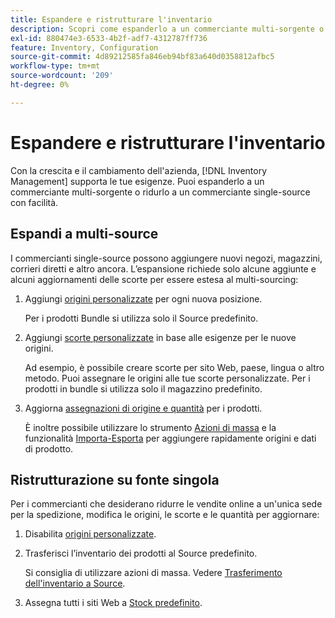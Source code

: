 ```yaml
---
title: Espandere e ristrutturare l'inventario
description: Scopri come espanderlo a un commerciante multi-sorgente o ridurlo a un commerciante single-source.
exl-id: 880474e3-6533-4b2f-adf7-4312787ff736
feature: Inventory, Configuration
source-git-commit: 4d89212585fa846eb94bf83a640d0358812afbc5
workflow-type: tm+mt
source-wordcount: '209'
ht-degree: 0%

---
```


# Espandere e ristrutturare l&#39;inventario

Con la crescita e il cambiamento dell&#39;azienda, [!DNL Inventory Management] supporta le tue esigenze. Puoi espanderlo a un commerciante multi-sorgente o ridurlo a un commerciante single-source con facilità.

## Espandi a multi-source

I commercianti single-source possono aggiungere nuovi negozi, magazzini, corrieri diretti e altro ancora. L’espansione richiede solo alcune aggiunte e alcuni aggiornamenti delle scorte per essere estesa al multi-sourcing:

1. Aggiungi [origini personalizzate](sources-add.md) per ogni nuova posizione.

   Per i prodotti Bundle si utilizza solo il Source predefinito.

1. Aggiungi [scorte personalizzate](stocks-add.md) in base alle esigenze per le nuove origini.

   Ad esempio, è possibile creare scorte per sito Web, paese, lingua o altro metodo. Puoi assegnare le origini alle tue scorte personalizzate. Per i prodotti in bundle si utilizza solo il magazzino predefinito.

1. Aggiorna [assegnazioni di origine e quantità](quantities-manage.md) per i prodotti.

   È inoltre possibile utilizzare lo strumento [Azioni di massa](bulk-assignment.md) e la funzionalità [Importa-Esporta](inventory-import-export.md) per aggiungere rapidamente origini e dati di prodotto.

## Ristrutturazione su fonte singola

Per i commercianti che desiderano ridurre le vendite online a un&#39;unica sede per la spedizione, modifica le origini, le scorte e le quantità per aggiornare:

1. Disabilita [origini personalizzate](sources-disable.md).

1. Trasferisci l’inventario dei prodotti al Source predefinito.

   Si consiglia di utilizzare azioni di massa. Vedere [Trasferimento dell&#39;inventario a Source](inventory-transfer.md).

1. Assegna tutti i siti Web a [Stock predefinito](stocks-manage.md).
